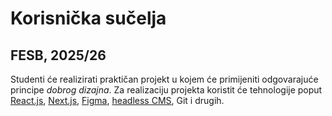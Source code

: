 # Korisnička sučelja <!-- omit in toc -->

## FESB, 2025/26 <!-- omit in toc -->

Studenti će realizirati praktičan projekt u kojem će primijeniti odgovarajuće principe _dobrog dizajna_. Za realizaciju projekta koristit će tehnologije poput [React.js](https://reactjs.org/), [Next.js](https://nextjs.org/), [Figma](https://www.figma.com/), [headless CMS](https://jamstack.org/headless-cms/), Git i drugih.

